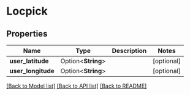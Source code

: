 # Locpick

## Properties

Name | Type | Description | Notes
------------ | ------------- | ------------- | -------------
**user_latitude** | Option<**String**> |  | [optional]
**user_longitude** | Option<**String**> |  | [optional]

[[Back to Model list]](../README.md#documentation-for-models) [[Back to API list]](../README.md#documentation-for-api-endpoints) [[Back to README]](../README.md)


